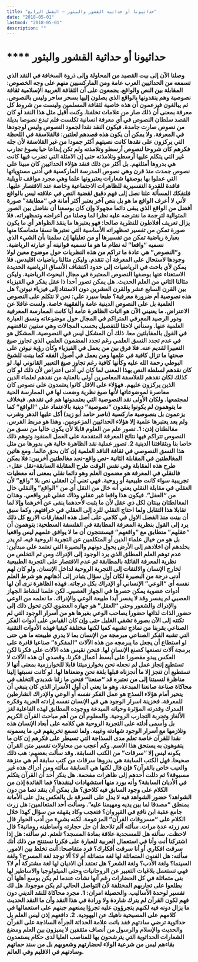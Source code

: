 ```yaml
---
title: "حداثيونا أو حداثية القشور والبثور – الفصل الرابع"
date: "2018-05-01"
lastmod: "2018-05-01"
description: ""
---
```

# **** **حداثيونا** أو حداثية القشور والبثور

### وصلنا الآن إلى بيت القصيد من المحاولة وإلى ذروة السخافة في النقد الذي تسمعه من الحداثيين العرب عامة ومن الماركسيين منهم على وجه الخصوص: المقابلة بين النص والواقع. يجمعون على أن الثقافة العربية الإسلامية ثقافة نصوصية وهم ينقدونها بالواقع الذي يصلون إليها بسحر ساحر وليس بالنصوص. ثم يبالغون فيزعمون أن هذه خاصية لثقافة المسلمين وليست من شروط كل معرفة بمعنى أن ذلك صار من علامات تخلفنا. وكنت أقبل مثل هذا النقد لو كان القصد سلطان النصوص في أي معرفة انسانية تكلست فلم تبدع نصوصا بديلة من نصوص صارت جامدة. فيكون النقد نقدا لجمود النصوص وليس لوجودها في المعرفة. ولا يمكن أن يكون هذه قصدهم لعلتين: فالفلاسفة في اللحظة التي يركزون على نقدها كانت نصيتهم أكثر جمودا من غير الفلاسفة لأن جله فكرهم كان شروحا لنصوص أرسطو وتلامذته ولم تكن إبداعا حيا يصوغ تجارب غير التي يتكلم عليها أرسطو وتلامذته حتى إن الامثلة التي تضرب فيها كانت هي بدروها أمثلتهم. بل أكثر من ذلك فنقد هؤلاء الحداثيين كان مبينا على نصوص جمدت منذ قرن وهي نصوص المدرسة الماركسية في أدنى مستوياتها التي عملوا بها بوصفها شعارات يعتبرونها علما وهي مجرد مواقف تأويلية فاقدة للقدرة التفسيرية للظاهرات الاجتماعية وخاصة عند الاقتصار عليها. فلنفكك المسألة علنا نصل إلى فهم دقيق لقضية النص في علاقته ليس بالواقع لأني لا أعرف الواقع ما هو بل بنص آخر يعتبر أكثر أمانة في “مطابقة” صورة أفضل من الواقع الذي يبقى دائما مجهولا وإن كان بوسعنا أن نفاضل بين الصور المتوالية لترجمة ما نفترضه عليه نظرا لما وصلنا من أعراضه وتمظهراته. فلا يزال تعريف أفلاطون للنظرية صالحا: فهو يعتبرها ما ينقذ الظواهر أي ما يكون صورة تمكن من تفسير تمظهراته الأساسية التي نعتبرها نسقا متماسكا منها بعبارة رياضية تمكن من تفسيرها أو من تعليلها إن سلمنا بأن الشيء الذي نسميه “واقعا” له نظام ما هو ما نسميه قوانينه أو عبارته الرياضية. و”النصوص” هي عادة ما تراكم من هذه النظريات حول موضوع معين لولا وجودها لاستحال على المعرفة أن تتقدم. وليكن مثالنا رياضيات اقليدس. فلا يمكن لأي باحث في الرياضيات إلى حدود اكتشاف الأنساق الرياضية الحديدة الاستغناء عنها بوصفها النصوص المعتبرة في مجال البحوث الرياضية. وليكن مثالنا الثاني من العلم الحديث. هل يمكن تصور أحدا ذا عقل يفكر في الفيزياء بين القرن السابع عشر والقرن العشرين دون الاستناد إلى فيزياء نيوتن؟ هل هذه نصوصية أم ضرورة معرفية؟ طبعا سيرد علي: نحن لا نتكلم على النصوص العلمية بل على النصوص الدينية عامة والفقهية خاصة. ولست غافلا عن الاعتراض. ما يعنيني الآن هو اثبات الظاهرة عامة أيا كانت الممارسة المعرفية ودور الرصيد المعرفي المتراكم في المجال حول موضوعاته ونسق العبارة العلمية عنها. وسنأتي لاحقا للتفصيل بحسب المجالات وهي ستبين تناقضهم في القول بالمقابلتين معا. ذلك أن المشكل ليس في النصوصية. المشكل هو في عدم تجدد النسق العلمي رغم تجدد المضمون العلمي الذي تجاوز صيغ التعبيرا لقديم عنه. فلا فرق بين من يعمل في الفيزياء وكأن رؤية نيوتن على صحتها ما تزال كافية في علمها ومن يعمل في أصول الفقه كما بينت للشيخ البوطي رحمة الله عليه وكأنها كافية رغم تجاوز صيغ التعبير القانوني لها. لو كان نقدهم لسلطة النص بهذا المعنى لما كان لي أدنى اعتراض لأن ذلك لو كان كذلك لكان نقدهم للفلاسفة المعاصرين أولى بالعناية من نقدهم لعلماء الدين الذين يركزون عليهم. فهؤلاء على الاقل كانوا يعتمدون على نصوص كان معاصرة لموضوعاتها لأنها صيغ نظرية وضعت لها في الممارسة الحية لمجتمعها. ولكان الأولى نقد النصوصية التي يعتمدونها هم في نقدهم. فبخلاف ما يتوهمون لم يكونوا ينقدون “نصوصية” دينية بالاعتماد على “الواقع” كما يزعمون بل بنصوصية ماركسية (ناصر حامد أبو زيد) أكل عليها الدهر وشرب ولم يعد يعتبرها علمية إلا هؤلاء الحداثيين المزعومين. وهذا هو مربط الفرس. مغالطتان إذن: 1. تصور علم من العلوم قابلا لأن يكون خاليا من نسق من النصوص تتراكم فيها نتائج المعرفة المتقدمة على العمل المنقود وتوهم ذلك خاصا بنا وبثقافتنا الدينية 2. تصور عملية نقد الظاهرة خالية هي بدورها من مثل هذا النسق النصوصي في ثقافة الناقد العلمية إن كان بحق عالما. ومع هاتين المغالطتين في المقابلة الثانية -نص واقع-نجد مغالطتين أخريين: فلا يمكن طرح هذه المقابلة وفي نفس الوقت طرح المقابلة السابقة-نقل عقل-. فالنقلي في المعرفة هو مضمون العلم وهو دائما نقلي بمعنى أنه معطيات تجريبية سواء كانت طبيعية أو روحية. فهي تعني أن العقلي نص بلا “واقع” لأن العقلي في مقابلة النقلي يعني أنه خال من النقل أي من “الواقع” والنقلي خال من “العقل”. فيكون هذا واقعا غير عقلي وذاك عقلي غير واقعي. وهذان المغالطتان بينتان لكل ذي عقل لأن ما يثبت لأحدهما ينفى عن آخرهما وإلا لما تقابلا هذا التقابل ولما احتاج النقلي للرد إلى العقلي في خرافتهم. وكما سبق أن بينت منذ الفصل الاول في كلامي على أصل هذه المفارقات الاربع كل ذلك يرد إلى القول بنظرية المعرفة المطابقة في الفلسفة السطحية: يتوهمون أن “عقلهم” متطابق مع “واقعهم” فيستنتجون أن ما لا يوافق علمهم ليس واقعيا بل هو من خيال علماء الدين أو المتكلمين عن التجربة الروحية فيه. لم يدر بخلدهم أن اخلادهم إلى الأرض يحول دونهم والبصيرة التي تعتمد على مبدأين: عدم توهم العلم المطلق الذي يرد الوجود إلى الإدراك ومن ثم التخلص من نظرية المعرفة القائلة بالمطابقة ثم عدم الاقتصار على التجربة الطبيعية لخارج الإنسان والالتفات إلى التجربة الروحية لداخل الإنسان. ولو كان لهم أدنى درجة من البصيرة لكان أول سؤال يتبادر إلى أذهانهم هو شرط العلم نفسه أي “الوعي” الإنساني أو الإدراك بكل درجاته. فهذه الظاهرة نرى أن لها أدوات عضوية يمكن حصرها في الجهاز العصبي. لكن علمنا لنشاط الجهاز العصبي لم يفسر وقد لا يفسر أبدا طبيعة الوعي والإدراك. ما نعلمه من الوعي والإدراك والشعور وحتى “العقل” هو جهازه العضوي لكن تحول ذلك إلى حضور الذات لذاتها حضورا يصاحب الوعي بغيرها هو من أسرار الوجود التي لم تكتنه إلى الآن بصورة تشفي الغليل حتى وإن كان القياس على أدوات الفكر الصناعي يقربنا من نماذج تشبهه كميا لكنها مختلفة كيفيا فهذه الأدوات التقنية التي تشبه الفكر الصناعي مبرمجة من الإنسان بما لا يدري طبيعته ما هي حتى لو استطاع أن يجعل ما يبرمجه من هذه الآلات “المفكرة” صناعيا قادرة على برمجة آلات تصنعها كصنع الإنسان لها. فنحن نقيس هذه الآلات على فكرنا لكن العكس يبدو مقصورا على أبسط أعمال فكرنا. وقصدي أن هذه الآلات لا تستطيع إنجاز عمل لم نجعله نحن بخوارزميتنا قابلا للخوارزمية بمعنى أنها لا تستطيع أن تنجز إلا ما أنجزناه قبلها بلغة نحن وضعناها لها. لو كانت نسبتها إلينا مناظرة لنسبتنا إلى من نعتبره قد “صنعنا” فنحن ما زلنا شديدي التخلف في محاكاة صناعة صانعنا المبدعة. وهو ما يعني أن أول الأسرار الذي كان ينبغي أن يتحير أمام هؤلاء السذج هو عمل الفكر نفسه أو الوعي والإدراك الشارطين للمعرفة. فخزينة اسرار الوجود هي في الإنسان نفسه إرادته الحرية وفكره المدرك وقدرته المؤثرة وحياته المبدعة ووجوده المطابق لهذه الفاعلية لغز الألغاز وتجربة التجارب الروحية. والمعلوم أن من أهم مباحث القرآن الكريم بل وأسمى أدلته على التجربة الروحية هي كلامه على أبعاد الإنسان هذه وتلازمها مع أسرار الوجود شهادته وغيبه. ولما تسمع تخريفهم في ما يسمونه نقدا للقرآن خاصة تعلم مدى السذاجة التي تسيطر على فكرهم إن كان ما يتفوهون به يستحق هذا الاسم. وكم أعجب من محاولات تفسير متن القرآن بكونه ليس إلا “سرقات” من الكتب السابقة. وقد سألت بعضهم: هب ذلك صحيحا. فهل الكتب السابقة هي بدروها سرقات من كتب سابقة أم هي منزهة والعيب خاص بالقرآن؟ فإن قال لكنها هي السابقة سألته ومن أدراك هذه غير مسبوقة؟ ثم دللت أحدهم إلى ظاهرات مفحمة. هل ينكر أحد أن القرآن يتكلم في الأديان السابقة؟ وأنه يورد منها استشهادات لينقدها؟ فما الفائدة إذن من الكلام على وجود السابق فيه كلاحق؟ هل يمكن أن ينقد نصا من دون الشواهد؟ حضور الشواهد فيه لا يدل على السرقة بل بالعكس يدل على الأمانة بمنطق “مصدقا لما بين يديه ومهيمنا عليه”. وسألت أحد المتعالمين: هل زرت جامع عقبة ابن نافع في القيروان؟ فتعجب وكاد يقهقه من سؤال كهذا خلال الكلام على “مسروقات القرآن” المزعومة. لكنه بشيء من أدب الحوار قال نعم زرته عدة مرات. سألته ألم تلاحظ أن جل حجارته وأساطينه رومانية؟ قال لاحظت. سألته هل للمسجدية علاقة بمادة المسجد؟ تلعثم. ثم سألته: هل إذا اشتركنا أنت وأنا في استعمال العربية للعبارة على فكرنا نستنتج من ذلك أنك سرقت افكاري أو أنا سرقت أفكارك؟ فرد متفاصحا: أنت تخلط بين الامور. سألته: هل الفنون المتماثلة لها لغة متماثلة أم لا؟ ألا توجد لغة المسرح؟ ولغة السينما؟ ولغة الأدب؟ ولغة الشعر؟ هل تعتقد أن الاديان لها لغة مشتركة أم لا؟ فهي تستعمل بلاغيات التعبير عن الروحانيات وحتى الميثولوجيا والاساطير لها بنى متماثلة في كل الحضارات رغم أنها نشأت عندما لم يكن بوسع أهلها أن يطلعوا على تجاربهم المختلفة لأن التواصل الحالي لم يكن موجودا. هل لك تفسير لوحدة الأساليب. والحصيلة امران: 1. مجرد محاكاة للنقد الديني دون فهم لكون القرآن لم يترك شاردة ولا ورادة في هذا النقد وأن ما النقد الحديث ما يزال دونه فيه لكنهم يتجرؤون عليه تجرؤا يمنعهم جبنهم على استعمالها في كلامهم على المسيحية ناهيك عن اليهودية. 2. دافعهم إذن ليس العلم بل حداثوية ترضي سادتهم فقد باتت علامة الحداثة الجرأة الساذجة على القرآن والحديث والإسلام والرسول من أنصاف مثقفين لا يميزون بين العلم ومضغ الشعارات الحداثوية التي يترشحون بها للمناصب العليا لدى حكام يستمدون بقاءهم ليس من شرعية الولاء لحضارتهم وشعوبهم بل من سند حماتهم وسادتهم في الاقليم وفي العالم.

###